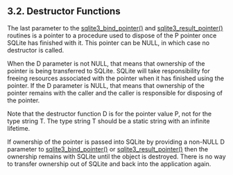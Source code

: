 ## 3\.2\. Destructor Functions



The last parameter to the [sqlite3\_bind\_pointer()](c3ref/bind_blob.html) and
[sqlite3\_result\_pointer()](c3ref/result_blob.html) routines is a pointer to a procedure
used to dispose of the P pointer once SQLite has finished with it.
This pointer can be NULL, in which case no destructor is called.




When the D parameter is not NULL, that means that ownership of the
pointer is being transferred to SQLite. SQLite will take responsibility
for freeing resources associated with the pointer when it has finished
using the pointer. If the D parameter is NULL, that means that ownership
of the pointer remains with the caller and the caller is responsible for
disposing of the pointer.




Note that the destructor function D is for the pointer value P, not for
the type string T. The type string T should be a static string with an
infinite lifetime.




If ownership of the pointer is passed into SQLite by providing a
non\-NULL D parameter to [sqlite3\_bind\_pointer()](c3ref/bind_blob.html) or [sqlite3\_result\_pointer()](c3ref/result_blob.html)
then the ownership remains with SQLite until the object is destroyed.
There is no way to transfer ownership out of SQLite and back into the
application again.



